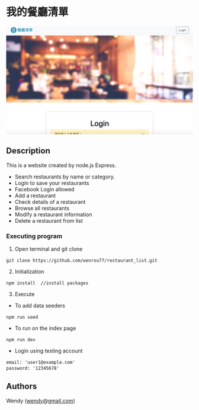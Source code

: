 # 我的餐廳清單
![Index page about Restaurant List](./public/image/screenshot.png)

## Description

This is a website created by node.js Express. 
- Search restaurants by name or category.
- Login to save your restaurants
- Facebook Login allowed
- Add a restaurant
- Check details of a restaurant
- Browse all restaurants
- Modify a restaurant information
- Delete a restaurant from list

### Executing program

1. Open terminal and git clone
```
git clone https://github.com/wenrou77/restaurant_list.git
```

2. Initialization
```
npm install  //install packages
```

3. Execute
- To add data seeders
```
npm run seed
```

- To run on the index page
```
npm run dev
```
- Login using testing account
```
email: 'user1@example.com'
password: '12345678'
```

## Authors

Wendy (wendy@gmail.com)
